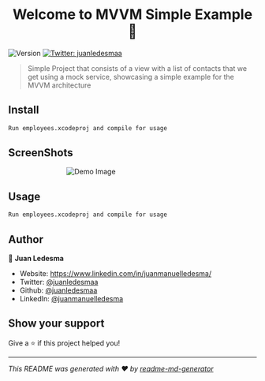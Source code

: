 <h1 align="center">Welcome to MVVM Simple Example 👋</h1>
<p>
  <img alt="Version" src="https://img.shields.io/badge/version-1.0-blue.svg?cacheSeconds=2592000" />
  <a href="https://twitter.com/juanledesmaa" target="_blank">
    <img alt="Twitter: juanledesmaa" src="https://img.shields.io/twitter/follow/juanledesmaa.svg?style=social" />
  </a>
</p>

> Simple Project that consists of a view with a list of contacts that we get using a mock service, showcasing a simple example for the MVVM architecture 

## Install

```sh
Run employees.xcodeproj and compile for usage
```

## ScreenShots

&nbsp;&nbsp;&nbsp;&nbsp;&nbsp;&nbsp;&nbsp;&nbsp;&nbsp;&nbsp;&nbsp;&nbsp;&nbsp;&nbsp;&nbsp;&nbsp;&nbsp;&nbsp;&nbsp;&nbsp;&nbsp;&nbsp;&nbsp;&nbsp;&nbsp;&nbsp;&nbsp;&nbsp;&nbsp;&nbsp;![Demo Image](https://user-images.githubusercontent.com/19560736/100177820-89bebd00-2eb1-11eb-804f-2ab3245c80ab.png)

## Usage

```sh
Run employees.xcodeproj and compile for usage
```

## Author

👤 **Juan Ledesma**

* Website: https://www.linkedin.com/in/juanmanuelledesma/
* Twitter: [@juanledesmaa](https://twitter.com/juanledesmaa)
* Github: [@juanledesmaa](https://github.com/juanledesmaa)
* LinkedIn: [@juanmanuelledesma](https://linkedin.com/in/juanmanuelledesma)

## Show your support

Give a ⭐️ if this project helped you!

***
_This README was generated with ❤️ by [readme-md-generator](https://github.com/kefranabg/readme-md-generator)_
